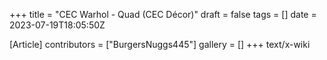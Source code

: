 +++
title = "CEC Warhol - Quad (CEC Décor)"
draft = false
tags = []
date = 2023-07-19T18:05:50Z

[Article]
contributors = ["BurgersNuggs445"]
gallery = []
+++
text/x-wiki